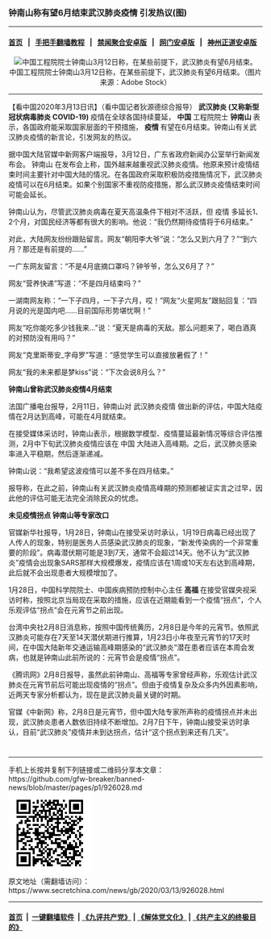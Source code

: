 ### 钟南山称有望6月结束武汉肺炎疫情 引发热议(图)
------------------------

#### [首页](https://github.com/gfw-breaker/banned-news/blob/master/README.md) &nbsp;&nbsp;|&nbsp;&nbsp; [手把手翻墙教程](https://github.com/gfw-breaker/guides/wiki) &nbsp;&nbsp;|&nbsp;&nbsp; [禁闻聚合安卓版](https://github.com/gfw-breaker/bn-android) &nbsp;&nbsp;|&nbsp;&nbsp; [网门安卓版](https://github.com/oGate2/oGate) &nbsp;&nbsp;|&nbsp;&nbsp; [神州正道安卓版](https://github.com/SzzdOgate/update) 



<div class="article_right" style="fone-color:#000">
 <p style="text-align: center;">
  <img alt="中国工程院院士钟南山3月12日称，在某些前提下，武汉肺炎有望6月结束。" src="//img3.secretchina.com/pic/2020/2-13/p2626732a228934263-ss.jpg" style="height:337px; width:600px"/>
  <br>
   中国工程院院士钟南山3月12日称，在某些前提下，武汉肺炎有望6月结束。（图片来源：Adobe Stock）
   <span id="hideid" name="hideid" style="color:red;display:none;">
    <span href="https://www.secretchina.com">
    </span>
   </span>
  </br>
 </p>
 <div id="txt-mid1-t21-2017">
  

---


  </div>
 </div>
 <p>
  【看中国2020年3月13日讯】（看中国记者狄源德综合报导）
  <strong>
   <span href="https://www.secretchina.com/news/gb/tag/武汉肺炎" target="_blank">
    武汉肺炎
   </span>
   (又称新型冠状病毒肺炎 COVID-19)
  </strong>
  疫情在全球各国持续蔓延，
  <strong>
   中国
  </strong>
  工程院院士
  <strong>
   钟南山
  </strong>
  表示，各国政府能采取国家层面的干预措施，
  <strong>
   疫情
  </strong>
  有望在6月结束。钟南山有关武汉肺炎疫情的新言论，引发网友的热议。
  <span id="hideid" name="hideid" style="color:red;display:none;">
   <span href="https://www.secretchina.com">
   </span>
  </span>
 </p>
 <p>
  据中国大陆官媒中新网客户端报导，3月12日，广东省政府新闻办公室举行新闻发布会。
  <span href="https://www.secretchina.com/news/gb/tag/钟南山" target="_blank">
   钟南山
  </span>
  在发布会上称，国外越来越重视武汉肺炎疫情。他原来预计疫情结束时间主要针对中国大陆的情况。在各国政府采取积极防疫措施情况下，武汉肺炎疫情可以在6月结束。如果个别国家不重视防疫措施，那么武汉肺炎疫情结束时间可能会延长。
 </p>
 <p>
  钟南山认为，尽管武汉肺炎病毒在夏天高温条件下相对不活跃，但
  <span href="https://www.secretchina.com/news/gb/tag/疫情" target="_blank">
   疫情
  </span>
  多延长1、2个月，对国民经济等都有很大的影响。他说：“我仍然期待疫情将于6月结束。”
 </p>
 <p>
  对此，大陆网友纷纷跟贴留言。网友“朝阳李大爷”说：“怎么又到六月了？”“到六月？那还是有前提的……”
 </p>
 <p>
  一广东网友留言：“不是4月底摘口罩吗？钟爷爷，怎么又6月了？”
 </p>
 <p>
  网友“营养快递”写道：“不是四月结束吗？”
 </p>
 <p>
  一湖南网友称：“一下子四月，一下子六月，哎！”网友“火星网友”跟贴回复：“四月说的光是国内吧……目前国际形势堪忧啊！”
 </p>
 <p>
  网友“吃你能吃多少钱我来...”说：“夏天是病毒的天敌。那么问题来了，喝白酒真的对预防没有用吗？”
 </p>
 <p>
  网友“克里斯蒂安_字母罗”写道：“感觉学生可以直接放暑假了！”
 </p>
 <p>
  网友“我的未来都是梦kiss”说：“下次会说8月么？”
 </p>
 <p>
  <strong>
   钟南山曾称武汉肺炎疫情4月结束
  </strong>
 </p>
 <center>
  <div style="max-width: 632px;height:180px; display: none; text-align: center; margin: 0 auto; overflow: hidden;overflow-x: hidden;">
   <div id="taboola-midarticle-thumbnails" style="max-width: 632px;height:180px;overflow: hidden;overflow-x: hidden;">
   </div>
  </div>
  <div>
   <ins class="adsbygoogle" data-ad-client="ca-pub-1276641434651360" data-ad-format="fluid" data-ad-layout="in-article" data-ad-slot="5164544770" style="display:block; text-align:center;">
   </ins>
  </div>
 </center>
 <p>
  法国广播电台报导，2月11日，钟南山对
  <span href="https://zh.wikipedia.org/wiki/2019%E5%86%A0%E7%8A%B6%E7%97%85%E6%AF%92%E7%97%85%E7%96%AB%E6%83%85" target="_blank">
   武汉肺炎疫情
  </span>
  做出新的评估，中国大陆疫情在2月达到高峰，可能在4月就结束。
 </p>
 <p>
  在接受媒体采访时，钟南山表示，根据数学模型、疫情蔓延最新情况等综合评估推测，2月中下旬武汉肺炎疫情应该在
  <span href="https://www.secretchina.com/news/gb/tag/中国" target="_blank">
   中国
  </span>
  大陆进入高峰期。之后，武汉肺炎感染率进入平稳期，然后逐渐递减。
 </p>
 <p>
  钟南山说：“我希望这波疫情可以差不多在四月结束。”
 </p>
 <p>
  报导称，在此之前，钟南山有关武汉肺炎疫情高峰期的预测都被证实言之过早，因此他的评估可能无法完全消除民众的忧虑。
 </p>
 <p>
  <strong>
   未见疫情拐点 钟南山等专家改口
  </strong>
 </p>
 <p>
  官媒新华社报导，1月28日，钟南山在接受采访时承认，1月19日病毒已经出现了人传人的现象，特别是医务人员感染武汉肺炎的现象，“新发传染病的一个非常重要的阶段”。病毒潜伏期可能是3到7天，通常不会超过14天。他不认为“武汉肺炎”疫情会出现象SARS那样大规模爆发，疫情应该在1周或10天左右达到高峰期，此后就不会出现患者大规模增加了。
 </p>
 <p>
  1月28日，中国科学院院士、中国疾病预防控制中心主任
  <strong>
   高福
  </strong>
  在接受官媒央视采访时称，按照北京当局现在采取的措施，应该在近期能看到一个疫情“拐点”，个人乐观评估“拐点”会在元宵节之前出现。
 </p>
 <p>
  台湾中央社2月8日消息称，按照中国传统黄历，2月8日是今年的元宵节。依照武汉肺炎可能存在7天至14天潜伏期进行推算，1月23日小年夜至元宵节的17天时间，在中国大陆新年交通运输高峰期感染的“武汉肺炎”潜在患者应该在本周会发病，也就是钟南山此前所说的：元宵节会是疫情“拐点”。
 </p>
 <p>
  《腾讯网》2月8日报导，虽然此前钟南山、高福等专家曾经声称，乐观估计武汉肺炎在元宵节前后可能出现疫情的“拐点”。但由于疫情复杂及众多内外因素影响，近两天专家分析都认为，现在是武汉肺炎最关键的时期。
 </p>
 <p>
  官媒《中新网》称，2月8日是元宵节，但中国大陆专家所声称的疫情拐点并未出现，武汉肺炎患者人数依旧持续不断增加。2月7日下午，钟南山接受采访时承认，目前“武汉肺炎”疫情并未到达拐点，估计“这个拐点到来还有几天”。
  <center>
   <div>
    <div id="txt-mid2-t22-2017" style="display: block;  max-height: 351px;  overflow: hidden;">
     <div id="SC-21xxx">
     </div>
     <ins class="adsbygoogle" data-ad-client="ca-pub-1276641434651360" data-ad-format="auto" data-ad-slot="4301710469" data-full-width-responsive="true" style="display:block">
     </ins>
    </div>
   </div>
  </center>
  <div style="padding-top:12px;">
  </div>
 </p>
</div>

<hr/>
手机上长按并复制下列链接或二维码分享本文章：<br/>
https://github.com/gfw-breaker/banned-news/blob/master/pages/p1/926028.md <br/>
<a href='https://github.com/gfw-breaker/banned-news/blob/master/pages/p1/926028.md'><img src='https://github.com/gfw-breaker/banned-news/blob/master/pages/p1/926028.md.png'/></a> <br/>
原文地址（需翻墙访问）：https://www.secretchina.com/news/gb/2020/03/13/926028.html


------------------------
#### [首页](https://github.com/gfw-breaker/banned-news/blob/master/README.md) &nbsp;|&nbsp; [一键翻墙软件](https://github.com/gfw-breaker/nogfw/blob/master/README.md) &nbsp;| [《九评共产党》](https://github.com/gfw-breaker/9ping.md/blob/master/README.md#九评之一评共产党是什么) | [《解体党文化》](https://github.com/gfw-breaker/jtdwh.md/blob/master/README.md) | [《共产主义的终极目的》](https://github.com/gfw-breaker/gczydzjmd.md/blob/master/README.md)


<img src='http://gfw-breaker.win/banned-news/pages/p1/926028.md' width='0px' height='0px'/>